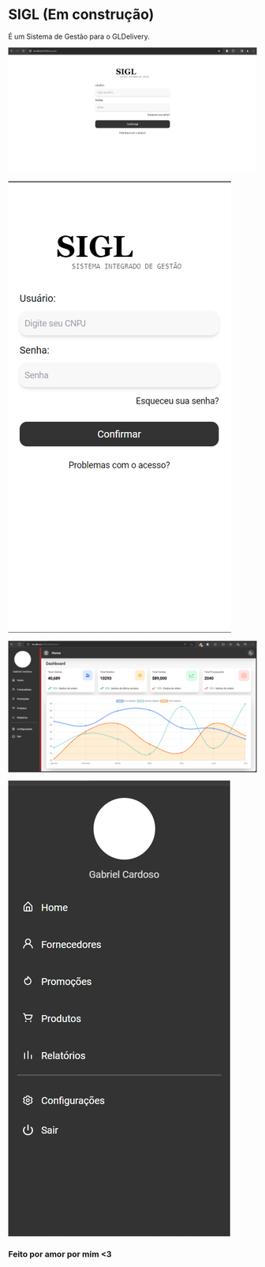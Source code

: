 # SIGL (Em construção)

É um Sistema de Gestão para o GLDelivery.


![alt text](image.png)

![alt text](image-1.png)

![alt text](image-4.png)

![alt text](image-3.png)

### Feito por amor por mim <3
